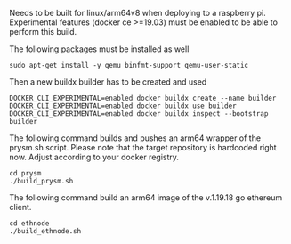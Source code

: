 Needs to be built for linux/arm64v8 when deploying to a raspberry pi.
Experimental features (docker ce >=19.03) must be enabled to be able to perform this build.

The following packages must be installed as well
```shell script
sudo apt-get install -y qemu binfmt-support qemu-user-static
```

Then a new buildx builder has to be created and used
```shell script
DOCKER_CLI_EXPERIMENTAL=enabled docker buildx create --name builder
DOCKER_CLI_EXPERIMENTAL=enabled docker buildx use builder
DOCKER_CLI_EXPERIMENTAL=enabled docker buildx inspect --bootstrap builder
```

The following command builds and pushes an arm64 wrapper of the prysm.sh script.
Please note that the target repository is hardcoded right now. Adjust according to your docker registry.
```shell script
cd prysm
./build_prysm.sh
```

The following command build an arm64 image of the v.1.19.18 go ethereum client.
```shell script
cd ethnode
./build_ethnode.sh
```
